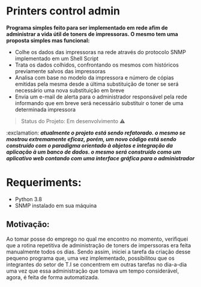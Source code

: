 <h1>Printers control admin</h1>

<p><b>Programa simples feito para ser implementado em rede afim de administrar a vida útil de toners de impressoras. O mesmo tem uma proposta simples mas funcional:</b></p>

* Colhe os dados das impressoras na rede através do protocolo SNMP implementado em um Shell Script
* Trata os dados colhidos, confrontando os mesmos com históricos previamente salvos das impressoras
* Analisa com base no modelo da impressora e número de cópias emitidas pela mesma desde a última substituição de toner se será necessário uma nova substituição em breve
* Envia um e-mail de alerta para o administrador responsável pela rede informando que em breve será necessário substituir o toner de uma determinada impressora

> Status do Projeto: Em desenvolvimento :warning:

<p>:exclamation: <b><i>atualmente o projeto está sendo refatorado. o mesmo se mostrou extremamente eficaz, porém, um novo código está sendo construído com o paradigma orientado à objetos e integração da aplicação à um banco de dados. o mesmo será construído como um aplicativo web contando com uma interface gráfica para o administrador</i></b></p>

# Requeriments:

* Python 3.8
* SNMP instalado em sua máquina


## Motivação:
<p>Ao tomar posse do emprego no qual me encontro no momento, verifiquei que a rotina repetitiva de administração de toners de imperssoras era feita manualmente todos os dias. Sendo assim, iniciei a tarefa da criação desse pequeno programa que, uma vez implementado, possibilitou que os integrantes do setor de T.I se concentrem em outras tarefas no dia-a-dia uma vez que essa administração que tomava um tempo considerável, agora, é feita de forma automatizada. <p/>
